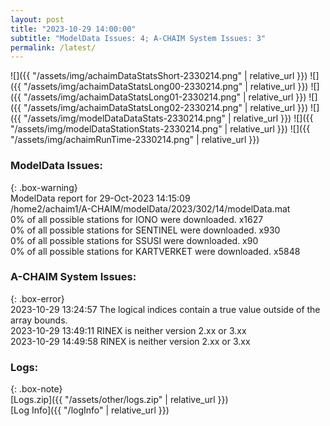 ```yaml
---
layout: post
title: "2023-10-29 14:00:00"
subtitle: "ModelData Issues: 4; A-CHAIM System Issues: 3"
permalink: /latest/
---
```


![]({{ "/assets/img/achaimDataStatsShort-2330214.png" | relative_url }})
![]({{ "/assets/img/achaimDataStatsLong00-2330214.png" | relative_url }})
![]({{ "/assets/img/achaimDataStatsLong01-2330214.png" | relative_url }})
![]({{ "/assets/img/achaimDataStatsLong02-2330214.png" | relative_url }})
![]({{ "/assets/img/modelDataDataStats-2330214.png" | relative_url }})
![]({{ "/assets/img/modelDataStationStats-2330214.png" | relative_url }})
![]({{ "/assets/img/achaimRunTime-2330214.png" | relative_url }})


### ModelData Issues:  
  
{: .box-warning}  
 ModelData report for 29-Oct-2023 14:15:09   
 /home2/achaim1/A-CHAIM/modelData/2023/302/14/modelData.mat   
 0% of all possible stations for IONO were downloaded. x1627   
 0% of all possible stations for SENTINEL were downloaded. x930   
 0% of all possible stations for SSUSI were downloaded. x90   
 0% of all possible stations for KARTVERKET were downloaded. x5848   
  
### A-CHAIM System Issues:  
  
{: .box-error}  
2023-10-29 13:24:57 The logical indices contain a true value outside of the array bounds.  
2023-10-29 13:49:11 RINEX is neither version 2.xx or 3.xx  
2023-10-29 14:49:58 RINEX is neither version 2.xx or 3.xx  

### Logs:  
  
{: .box-note}  
[Logs.zip]({{ "/assets/other/logs.zip" | relative_url }})  
[Log Info]({{ "/logInfo" | relative_url }})  
